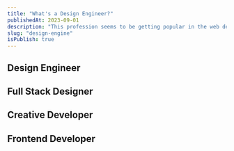 ```yaml
---
title: "What's a Design Engineer?"
publishedAt: 2023-09-01
description: "This profession seems to be getting popular in the web development world, but what is it really?"
slug: "design-engine"
isPublish: true
---
```


## Design Engineer
## Full Stack Designer
## Creative Developer
## Frontend Developer
## 